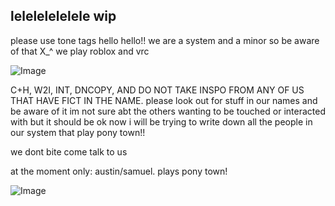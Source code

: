 ## lelelelelelele wip

please use tone tags
hello hello!! we are a system and a minor so be aware of that X_^ we play roblox and vrc


![Image](https://github.com/user-attachments/assets/e2ea9c65-25f7-4b09-941e-369a2861e90a)


C+H, W2I, INT, DNCOPY, AND DO NOT TAKE INSPO FROM ANY OF US THAT HAVE FICT IN THE NAME.
please look out for stuff in our names and be aware of it im not sure abt the others wanting to be touched or interacted with but it should be ok now i will be trying to write down all the people in our system that play pony town!!

we dont bite come talk to us

at the moment only: austin/samuel. plays pony town!


![Image](https://github.com/user-attachments/assets/b9df469d-41ec-47e4-b9a1-694313c2fc5f)

<!--
**nikobuildbricks/nikobuildbricks** is a ✨ _special_ ✨ repository because its `README.md` (this file) appears on your GitHub profile.

